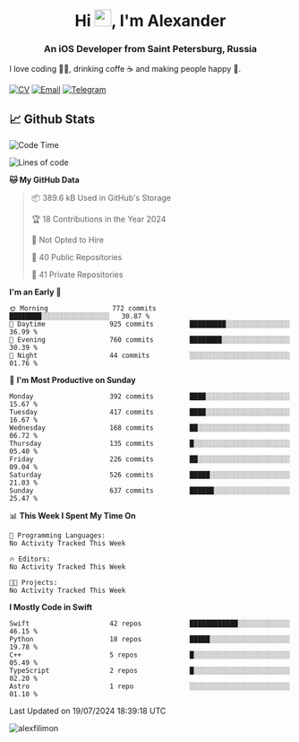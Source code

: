<h1 align="center">Hi <img src="https://raw.githubusercontent.com/MartinHeinz/MartinHeinz/master/wave.gif" width="30px">, I'm Alexander</h1>
<h3 align="center">An iOS Developer from Saint Petersburg, Russia</h3>

I love coding 👨‍💻, drinking coffe ☕️ and making people happy 🎊.

[![CV](https://img.shields.io/badge/CV-Александр%20Филимонов-14b420)](./resources/CV_Aleksandr_Filimonov_iOS_November_2023.pdf)
[![Email](https://img.shields.io/badge/Email-as.filimonov@mail.ru-f39f37)](mailto:as.filimonov@mail.ru)
[![Telegram](https://img.shields.io/badge/Telegram-alexfilimon-1686b1)](https://t.me/alexfilimon)

## 📈 Github Stats

<!--START_SECTION:waka-->
![Code Time](http://img.shields.io/badge/Code%20Time-0%20secs-blue)

![Lines of code](https://img.shields.io/badge/From%20Hello%20World%20I%27ve%20Written-1.5%20million%20lines%20of%20code-blue)

**🐱 My GitHub Data** 

> 📦 389.6 kB Used in GitHub's Storage 
 > 
> 🏆 18 Contributions in the Year 2024
 > 
> 🚫 Not Opted to Hire
 > 
> 📜 40 Public Repositories 
 > 
> 🔑 41 Private Repositories 
 > 
**I'm an Early 🐤** 

```text
🌞 Morning                772 commits         ████████░░░░░░░░░░░░░░░░░   30.87 % 
🌆 Daytime                925 commits         █████████░░░░░░░░░░░░░░░░   36.99 % 
🌃 Evening                760 commits         ████████░░░░░░░░░░░░░░░░░   30.39 % 
🌙 Night                  44 commits          ░░░░░░░░░░░░░░░░░░░░░░░░░   01.76 % 
```
📅 **I'm Most Productive on Sunday** 

```text
Monday                   392 commits         ████░░░░░░░░░░░░░░░░░░░░░   15.67 % 
Tuesday                  417 commits         ████░░░░░░░░░░░░░░░░░░░░░   16.67 % 
Wednesday                168 commits         ██░░░░░░░░░░░░░░░░░░░░░░░   06.72 % 
Thursday                 135 commits         █░░░░░░░░░░░░░░░░░░░░░░░░   05.40 % 
Friday                   226 commits         ██░░░░░░░░░░░░░░░░░░░░░░░   09.04 % 
Saturday                 526 commits         █████░░░░░░░░░░░░░░░░░░░░   21.03 % 
Sunday                   637 commits         ██████░░░░░░░░░░░░░░░░░░░   25.47 % 
```


📊 **This Week I Spent My Time On** 

```text
💬 Programming Languages: 
No Activity Tracked This Week

🔥 Editors: 
No Activity Tracked This Week

🐱‍💻 Projects: 
No Activity Tracked This Week
```

**I Mostly Code in Swift** 

```text
Swift                    42 repos            ████████████░░░░░░░░░░░░░   46.15 % 
Python                   18 repos            █████░░░░░░░░░░░░░░░░░░░░   19.78 % 
C++                      5 repos             █░░░░░░░░░░░░░░░░░░░░░░░░   05.49 % 
TypeScript               2 repos             █░░░░░░░░░░░░░░░░░░░░░░░░   02.20 % 
Astro                    1 repo              ░░░░░░░░░░░░░░░░░░░░░░░░░   01.10 % 
```




 Last Updated on 19/07/2024 18:39:18 UTC
<!--END_SECTION:waka-->

<img align="center" src="https://github-readme-stats.vercel.app/api?username=alexfilimon&show_icons=true" alt="alexfilimon" />
